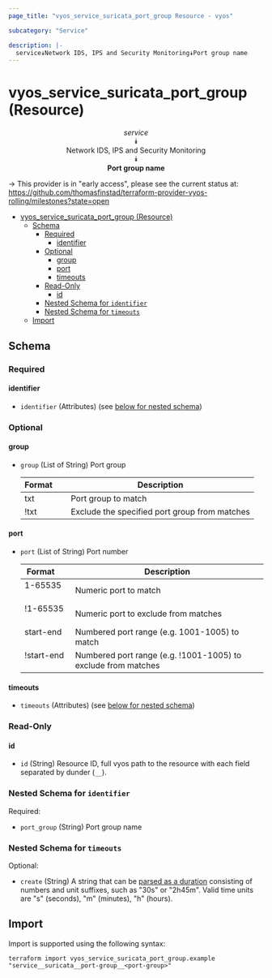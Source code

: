 ```yaml
---
page_title: "vyos_service_suricata_port_group Resource - vyos"

subcategory: "Service"

description: |-
  service⯯Network IDS, IPS and Security Monitoring⯯Port group name
---
```


# vyos_service_suricata_port_group (Resource)
<center>


*service*  
⯯  
Network IDS, IPS and Security Monitoring  
⯯  
**Port group name**


</center>

-> This provider is in "early access", please see the current status at: https://github.com/thomasfinstad/terraform-provider-vyos-rolling/milestones?state=open

<!--TOC-->

- [vyos_service_suricata_port_group (Resource)](#vyos_service_suricata_port_group-resource)
  - [Schema](#schema)
    - [Required](#required)
      - [identifier](#identifier)
    - [Optional](#optional)
      - [group](#group)
      - [port](#port)
      - [timeouts](#timeouts)
    - [Read-Only](#read-only)
      - [id](#id)
    - [Nested Schema for `identifier`](#nested-schema-for-identifier)
    - [Nested Schema for `timeouts`](#nested-schema-for-timeouts)
  - [Import](#import)

<!--TOC-->

<!-- schema generated by tfplugindocs -->
## Schema

### Required

#### identifier
- `identifier` (Attributes) (see [below for nested schema](#nestedatt--identifier))

### Optional

#### group
- `group` (List of String) Port group

    |  Format  &emsp;|  Description                                    |
    |----------|-------------------------------------------------|
    |  txt     &emsp;|  Port group to match                            |
    |  !txt    &emsp;|  Exclude the specified port group from matches  |
#### port
- `port` (List of String) Port number

    |  Format      &emsp;|  Description                                                    |
    |--------------|-----------------------------------------------------------------|
    |  1-65535     &emsp;|  Numeric port to match                                          |
    |  !1-65535    &emsp;|  Numeric port to exclude from matches                           |
    |  start-end   &emsp;|  Numbered port range (e.g. 1001-1005) to match                  |
    |  !start-end  &emsp;|  Numbered port range (e.g. !1001-1005) to exclude from matches  |
#### timeouts
- `timeouts` (Attributes) (see [below for nested schema](#nestedatt--timeouts))

### Read-Only

#### id
- `id` (String) Resource ID, full vyos path to the resource with each field separated by dunder (`__`).

<a id="nestedatt--identifier"></a>
### Nested Schema for `identifier`

Required:

- `port_group` (String) Port group name


<a id="nestedatt--timeouts"></a>
### Nested Schema for `timeouts`

Optional:

- `create` (String) A string that can be [parsed as a duration](https://pkg.go.dev/time#ParseDuration) consisting of numbers and unit suffixes, such as &#34;30s&#34; or &#34;2h45m&#34;. Valid time units are &#34;s&#34; (seconds), &#34;m&#34; (minutes), &#34;h&#34; (hours).

## Import

Import is supported using the following syntax:

```shell
terraform import vyos_service_suricata_port_group.example "service__suricata__port-group__<port-group>"
```
